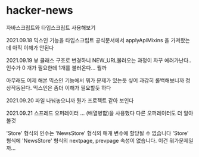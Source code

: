 # hacker-news
자바스크립트와 타입스크립트 사용해보기

2021.09.18
믹스인 기능을 타입스크립트 공식문서에서 applyApiMixins 을 가져왔는데 아직 이해가 안된다

2021.09.19
뷰 클래스 구조로 변경하니 NEW_URL불러오는 과정이 자꾸 에러가난다.. 인수가 0 개가 필요한데 1개를 불러온다... 뭘까

아무래도 어제 해본 믹스인 기능에서 뭐가 문제가 있는듯 싶어 과감히 롤백해보니까 정상작동된다. 믹스인은 좀더 이해가 필요할듯 하다

2021.09.20
파일 나눠놓으니까 뭔가 프로젝트 같아 보인다

2021.09.21 
스프레드 오퍼레이터 ... (배열병합)을 사용했다
다른 오퍼레이터도 더 알아볼것

'Store' 형식의 인수는 'NewsStore' 형식의 매개 변수에 할당될 수 없습니다 'Store' 형식에 'NewsStore' 형식의 nextpage, prevpage 속성이 없습니다.
이건 뭐가문제일까... 